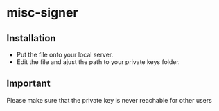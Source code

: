 misc-signer
===========

## Installation
* Put the file onto your local server. 
* Edit the file and ajust the path to your private keys folder.

## Important
Please make sure that the private key is never reachable for other users
